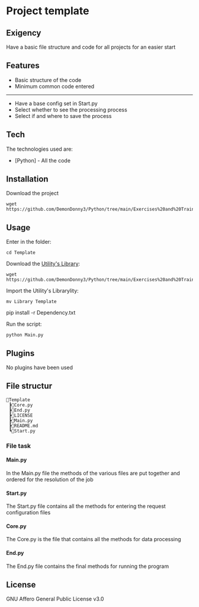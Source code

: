 # Project template
## Exigency
Have a basic file structure and code for all projects for an easier start

## Features

- Basic structure of the code
- Minimum common code entered
- ----------------------------------------------------------------
- Have a base config set in Start.py
- Select whether to see the processing process
- Select if and where to save the process

## Tech
The technologies used are:

- [Python] - All the code

## Installation
Download the project

```
wget https://github.com/DemonDonny3/Python/tree/main/Exercises%20and%20Training/Utility/Template
```

## Usage
Enter in the folder:

```
cd Template
```

Download the [Utility's Library](https://github.com/DemonDonny3/Python/tree/main/Exercises%20and%20Training/Utility/Library):
```
wget https://github.com/DemonDonny3/Python/tree/main/Exercises%20and%20Training/Utility/Library
```

Import the Utility's Librarylity:
```
mv Library Template
```

pip install -r Dependency.txt


Run the script:

```
python Main.py
```

## Plugins
No plugins have been used

## File structur
```
📂Template
 ┣📜Core.py
 ┣📜End.py
 ┣📜LICENSE
 ┣📜Main.py
 ┣📜README.md
 ┗📜Start.py
```

### File task
#### Main.py
In the Main.py file the methods of the various files are put together and ordered for the resolution of the job

#### Start.py
The Start.py file contains all the methods for entering the request configuration files

#### Core.py
The Core.py is the file that contains all the methods for data processing

#### End.py
The End.py file contains the final methods for running the program

## License
GNU Affero General Public License v3.0